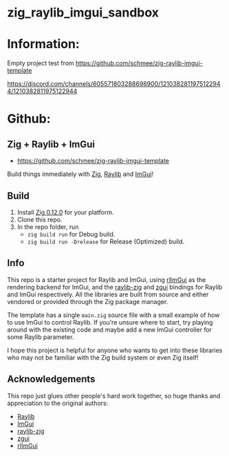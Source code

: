 # zig_raylib_imgui_sandbox

# Information:
  Empty project test from https://github.com/schmee/zig-raylib-imgui-template

  https://discord.com/channels/605571803288698900/1210382811975122944/1210382811975122944

# Github:
## Zig + Raylib + ImGui
 * https://github.com/schmee/zig-raylib-imgui-template

Build things immediately with [Zig](https://www.ziglang.org), [Raylib](https://www.raylib.com/) and [ImGui](https://github.com/ocornut/imgui)!

## Build

1. Install [Zig 0.12.0](https://ziglang.org/download/) for your platform.
1. Clone this repo.
1. In the repo folder, run
    - `zig build run` for Debug build.
    - `zig build run -Drelease` for Release (Optimized) build.

## Info

This repo is a starter project for Raylib and ImGui, using [rlImGui](https://github.com/raylib-extras/rlImGui/) as the rendering backend for ImGui, and the [raylib-zig](https://github.com/Not-Nik/raylib-zig) and [zgui](https://github.com/zig-gamedev/zig-gamedev/tree/main/libs/zgui) bindings for Raylib and ImGui respectively. All the libraries are built from source and either vendored or provided through the Zig package manager.

The template has a single `main.zig` source file with a small example of how to use ImGui to control Raylib. If you're unsure where to start, try playing around with the existing code and maybe add a new ImGui controller for some Raylib parameter.

I hope this project is helpful for anyone who wants to get into these libraries who may not be familiar with the Zig build system or even Zig itself!

## Acknowledgements

This repo just glues other people's hard work together, so huge thanks and appreciation to the original authors:

- [Raylib](https://www.raylib.com/)
- [ImGui](https://github.com/ocornut/imgui)
- [raylib-zig](https://github.com/Not-Nik/raylib-zig)
- [zgui](https://github.com/zig-gamedev/zig-gamedev/tree/main/libs/zgui)
- [rlImGui](https://github.com/raylib-extras/rlImGui/)
